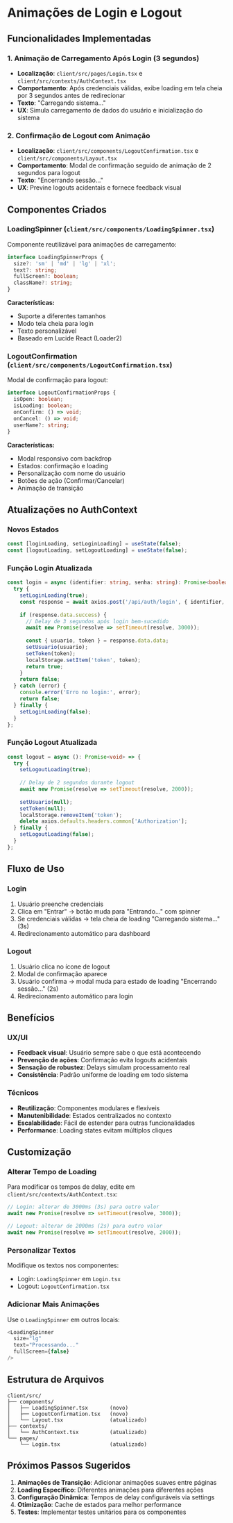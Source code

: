 # Animações de Login e Logout

## Funcionalidades Implementadas

### 1. Animação de Carregamento Após Login (3 segundos)
- **Localização**: `client/src/pages/Login.tsx` e `client/src/contexts/AuthContext.tsx`
- **Comportamento**: Após credenciais válidas, exibe loading em tela cheia por 3 segundos antes de redirecionar
- **Texto**: "Carregando sistema..."
- **UX**: Simula carregamento de dados do usuário e inicialização do sistema

### 2. Confirmação de Logout com Animação
- **Localização**: `client/src/components/LogoutConfirmation.tsx` e `client/src/components/Layout.tsx`
- **Comportamento**: Modal de confirmação seguido de animação de 2 segundos para logout
- **Texto**: "Encerrando sessão..."
- **UX**: Previne logouts acidentais e fornece feedback visual

## Componentes Criados

### LoadingSpinner (`client/src/components/LoadingSpinner.tsx`)
Componente reutilizável para animações de carregamento:
```typescript
interface LoadingSpinnerProps {
  size?: 'sm' | 'md' | 'lg' | 'xl';
  text?: string;
  fullScreen?: boolean;
  className?: string;
}
```

**Características:**
- Suporte a diferentes tamanhos
- Modo tela cheia para login
- Texto personalizável
- Baseado em Lucide React (Loader2)

### LogoutConfirmation (`client/src/components/LogoutConfirmation.tsx`)
Modal de confirmação para logout:
```typescript
interface LogoutConfirmationProps {
  isOpen: boolean;
  isLoading: boolean;
  onConfirm: () => void;
  onCancel: () => void;
  userName?: string;
}
```

**Características:**
- Modal responsivo com backdrop
- Estados: confirmação e loading
- Personalização com nome do usuário
- Botões de ação (Confirmar/Cancelar)
- Animação de transição

## Atualizações no AuthContext

### Novos Estados
```typescript
const [loginLoading, setLoginLoading] = useState(false);
const [logoutLoading, setLogoutLoading] = useState(false);
```

### Função Login Atualizada
```typescript
const login = async (identifier: string, senha: string): Promise<boolean> => {
  try {
    setLoginLoading(true);
    const response = await axios.post('/api/auth/login', { identifier, senha });
    
    if (response.data.success) {
      // Delay de 3 segundos após login bem-sucedido
      await new Promise(resolve => setTimeout(resolve, 3000));
      
      const { usuario, token } = response.data.data;
      setUsuario(usuario);
      setToken(token);
      localStorage.setItem('token', token);
      return true;
    }
    return false;
  } catch (error) {
    console.error('Erro no login:', error);
    return false;
  } finally {
    setLoginLoading(false);
  }
};
```

### Função Logout Atualizada
```typescript
const logout = async (): Promise<void> => {
  try {
    setLogoutLoading(true);
    
    // Delay de 2 segundos durante logout
    await new Promise(resolve => setTimeout(resolve, 2000));
    
    setUsuario(null);
    setToken(null);
    localStorage.removeItem('token');
    delete axios.defaults.headers.common['Authorization'];
  } finally {
    setLogoutLoading(false);
  }
};
```

## Fluxo de Uso

### Login
1. Usuário preenche credenciais
2. Clica em "Entrar" → botão muda para "Entrando..." com spinner
3. Se credenciais válidas → tela cheia de loading "Carregando sistema..." (3s)
4. Redirecionamento automático para dashboard

### Logout
1. Usuário clica no ícone de logout
2. Modal de confirmação aparece
3. Usuário confirma → modal muda para estado de loading "Encerrando sessão..." (2s)
4. Redirecionamento automático para login

## Benefícios

### UX/UI
- **Feedback visual**: Usuário sempre sabe o que está acontecendo
- **Prevenção de ações**: Confirmação evita logouts acidentais
- **Sensação de robustez**: Delays simulam processamento real
- **Consistência**: Padrão uniforme de loading em todo sistema

### Técnicos
- **Reutilização**: Componentes modulares e flexíveis
- **Manutenibilidade**: Estados centralizados no contexto
- **Escalabilidade**: Fácil de estender para outras funcionalidades
- **Performance**: Loading states evitam múltiplos cliques

## Customização

### Alterar Tempo de Loading
Para modificar os tempos de delay, edite em `client/src/contexts/AuthContext.tsx`:

```typescript
// Login: alterar de 3000ms (3s) para outro valor
await new Promise(resolve => setTimeout(resolve, 3000));

// Logout: alterar de 2000ms (2s) para outro valor  
await new Promise(resolve => setTimeout(resolve, 2000));
```

### Personalizar Textos
Modifique os textos nos componentes:
- Login: `LoadingSpinner` em `Login.tsx`
- Logout: `LogoutConfirmation.tsx`

### Adicionar Mais Animações
Use o `LoadingSpinner` em outros locais:
```typescript
<LoadingSpinner 
  size="lg" 
  text="Processando..." 
  fullScreen={false}
/>
```

## Estrutura de Arquivos

```
client/src/
├── components/
│   ├── LoadingSpinner.tsx       (novo)
│   ├── LogoutConfirmation.tsx   (novo)
│   └── Layout.tsx               (atualizado)
├── contexts/
│   └── AuthContext.tsx          (atualizado)
└── pages/
    └── Login.tsx                (atualizado)
```

## Próximos Passos Sugeridos

1. **Animações de Transição**: Adicionar animações suaves entre páginas
2. **Loading Específico**: Diferentes animações para diferentes ações
3. **Configuração Dinâmica**: Tempos de delay configuráveis via settings
4. **Otimização**: Cache de estados para melhor performance
5. **Testes**: Implementar testes unitários para os componentes 